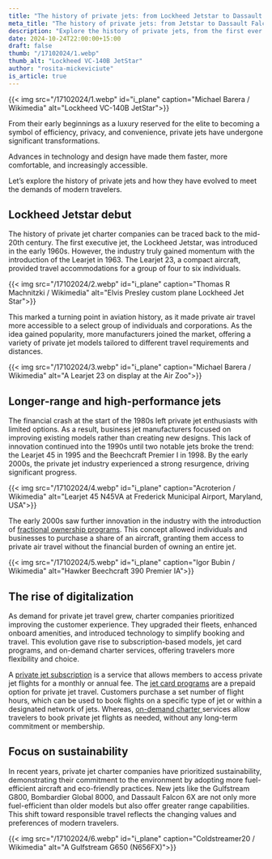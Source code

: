 ```yaml
---
title: "The history of private jets: from Lockheed Jetstar to Dassault Falcon"
meta_title: "The history of private jets: from Jetstar to Dassault Falcon"
description: "Explore the history of private jets, from the first ever private jet Lockheed Jetstar to the Dassault Falcon, and see how they have shaped modern aviation"
date: 2024-10-24T22:00:00+15:00
draft: false
thumb: "/17102024/1.webp"
thumb_alt: "Lockheed VC-140B JetStar"
author: "rosita-mickeviciute"
is_article: true
---
```


{{< img src="/17102024/1.webp" id="i\_plane" caption="Michael Barera / Wikimedia" alt="Lockheed VC-140B JetStar">}}

From their early beginnings as a luxury reserved for the elite to becoming a symbol of efficiency, privacy, and convenience, private jets have undergone significant transformations. 

Advances in technology and design have made them faster, more comfortable, and increasingly accessible. 

Let’s explore the history of private jets and how they have evolved to meet the demands of modern travelers. 

## Lockheed Jetstar debut

The history of private jet charter companies can be traced back to the mid-20th century. The first executive jet, the Lockheed Jetstar, was introduced in the early 1960s. However, the industry truly gained momentum with the introduction of the Learjet in 1963. The Learjet 23, a compact aircraft, provided travel accommodations for a group of four to six individuals. 

{{< img src="/17102024/2.webp" id="i\_plane" caption="Thomas R Machnitzki / Wikimedia" alt="Elvis Presley custom plane Lockheed Jet Star">}}

This marked a turning point in aviation history, as it made private air travel more accessible to a select group of individuals and corporations. As the idea gained popularity, more manufacturers joined the market, offering a variety of private jet models tailored to different travel requirements and distances.

{{< img src="/17102024/3.webp" id="i\_plane" caption="Michael Barera / Wikimedia" alt="A Learjet 23 on display at the Air Zoo">}}

## Longer-range and high-performance jets

The financial crash at the start of the 1980s left private jet enthusiasts with limited options. As a result, business jet manufacturers focused on improving existing models rather than creating new designs. This lack of innovation continued into the 1990s until two notable jets broke the trend: the Learjet 45 in 1995 and the Beechcraft Premier I in 1998. By the early 2000s, the private jet industry experienced a strong resurgence, driving significant progress.

{{< img src="/17102024/4.webp" id="i\_plane" caption="Acroterion / Wikimedia" alt="Learjet 45 N45VA at Frederick Municipal Airport, Maryland, USA">}}

The early 2000s saw further innovation in the industry with the introduction of [fractional ownership programs](https://commons.erau.edu/cgi/viewcontent.cgi?article=1277&context=jaaer). This concept allowed individuals and businesses to purchase a share of an aircraft, granting them access to private air travel without the financial burden of owning an entire jet.

{{< img src="/17102024/5.webp" id="i\_plane" caption="Igor Bubin / Wikimedia" alt="Hawker Beechcraft 390 Premier IA">}}

## The rise of digitalization

As demand for private jet travel grew, charter companies prioritized improving the customer experience. They upgraded their fleets, enhanced onboard amenities, and introduced technology to simplify booking and travel. This evolution gave rise to subscription-based models, jet card programs, and on-demand charter services, offering travelers more flexibility and choice.

A [private jet subscription](https://flexjet.com/blog/runway-guide-what-is-a-private-jet-subscription/) is a service that allows members to access private jet flights for a monthly or annual fee. The [jet card programs](https://elitetraveler.com/cars-jets-and-yachts/aviation/jet-card-private-aviation) are a prepaid option for private jet travel. Customers purchase a set number of flight hours, which can be used to book flights on a specific type of jet or within a designated network of jets. Whereas, [on-demand charter ](https://www.evojets.com/private-jet-charter/on-demand-jet-charter/)services allow travelers to book private jet flights as needed, without any long-term commitment or membership.

## Focus on sustainability

In recent years, private jet charter companies have prioritized sustainability, demonstrating their commitment to the environment by adopting more fuel-efficient aircraft and eco-friendly practices. New jets like the Gulfstream G800, Bombardier Global 8000, and Dassault Falcon 6X are not only more fuel-efficient than older models but also offer greater range capabilities. This shift toward responsible travel reflects the changing values and preferences of modern travelers.

{{< img src="/17102024/6.webp" id="i\_plane" caption="Coldstreamer20 / Wikimedia" alt="A Gulfstream G650 (N656FX)">}}